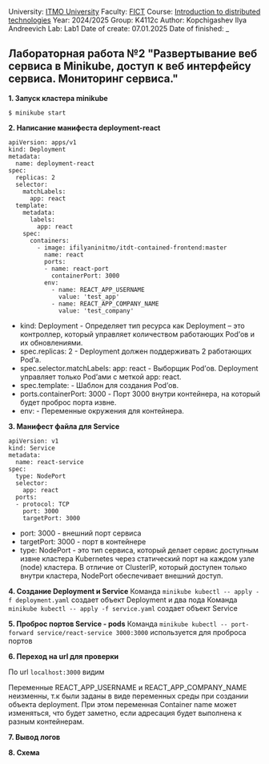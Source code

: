 University: [ITMO University](https://itmo.ru/ru/)
Faculty: [FICT](https://fict.itmo.ru)
Course: [Introduction to distributed technologies](https://github.com/itmo-ict-faculty/introduction-to-distributed-technologies)
Year: 2024/2025
Group: K4112c
Author: Kopchigashev Ilya Andreevich
Lab: Lab1
Date of create: 07.01.2025
Date of finished: _

## Лабораторная работа №2 "Развертывание веб сервиса в Minikube, доступ к веб интерфейсу сервиса. Мониторинг сервиса."

**1. Запуск кластера minikube**
```
$ minikube start
```
**2. Написание манифеста deployment-react**

```
apiVersion: apps/v1
kind: Deployment
metadata:
  name: deployment-react
spec:
  replicas: 2
  selector:
    matchLabels:
      app: react
  template:
    metadata:
      labels:
        app: react
    spec:
      containers:
        - image: ifilyaninitmo/itdt-contained-frontend:master
          name: react
          ports:
          - name: react-port
            containerPort: 3000
          env:
            - name: REACT_APP_USERNAME
              value: 'test_app'
            - name: REACT_APP_COMPANY_NAME
              value: 'test_company'
```

* kind: Deployment - Определяет тип ресурса как Deployment – это контроллер, который управляет количеством работающих Pod’ов и их обновлениями.
* spec.replicas: 2 - Deployment должен поддерживать 2 работающих Pod’а.
* spec.selector.matchLabels: app: react - Выборщик Pod’ов. Deployment управляет только Pod’ами с меткой app: react.
* spec.template: - Шаблон для создания Pod’ов.
* ports.containerPort: 3000 - Порт 3000 внутри контейнера, на который будет проброс порта извне.
* env: - Переменные окружения для контейнера.

**3. Манифест файла для Service**

```
apiVersion: v1
kind: Service
metadata:
  name: react-service
spec:
  type: NodePort
  selector:
    app: react
  ports:
  - protocol: TCP
    port: 3000
    targetPort: 3000
```

* port: 3000 - внешний порт сервиса
* targetPort: 3000 - порт в контейнере
* type: NodePort - это тип сервиса, который делает сервис доступным извне кластера Kubernetes через статический порт на каждом узле (node) кластера. В отличие от ClusterIP, который доступен только внутри кластера, NodePort обеспечивает внешний доступ.

**4. Создание Deployment и Service**
Команда ```minikube kubectl -- apply -f deployment.yaml``` создает объект Deployment и два пода
Команда ```minikube kubectl -- apply -f service.yaml``` создает объект Service

**5. Проброс портов Service - pods**
Команда ```minikube kubectl -- port-forward service/react-service 3000:3000``` используется для проброса портов

**6. Переход на url для проверки**

По url ```localhost:3000``` видим

Переменные REACT_APP_USERNAME и REACT_APP_COMPANY_NAME неизменны, т.к были заданы в виде переменных среды при создании объекта deployment.
При этом переменная Container name может изменяться, что будет заметно, если адресация будет выполнена к разным контейнерам.

**7. Вывод логов**

**8. Схема**
